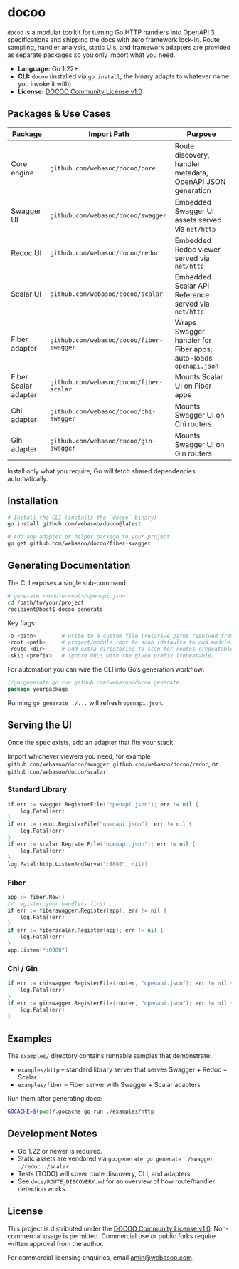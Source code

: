 # docoo

`docoo` is a modular toolkit for turning Go HTTP handlers into OpenAPI 3
specifications and shipping the docs with zero framework lock-in. Route sampling,
handler analysis, static UIs, and framework adapters are provided as separate
packages so you only import what you need.

- **Language:** Go 1.22+
- **CLI:** `docoo` (installed via `go install`; the binary adapts to whatever name you invoke it with)
- **License:** [DOCOO Community License v1.0](./LICENSE)

## Packages & Use Cases

| Package              | Import Path                              | Purpose                                                         |
| -------------------- | ---------------------------------------- | --------------------------------------------------------------- |
| Core engine          | `github.com/webasoo/docoo/core`          | Route discovery, handler metadata, OpenAPI JSON generation      |
| Swagger UI           | `github.com/webasoo/docoo/swagger`       | Embedded Swagger UI assets served via `net/http`                |
| Redoc UI             | `github.com/webasoo/docoo/redoc`         | Embedded Redoc viewer served via `net/http`                     |
| Scalar UI            | `github.com/webasoo/docoo/scalar`        | Embedded Scalar API Reference served via `net/http`             |
| Fiber adapter        | `github.com/webasoo/docoo/fiber-swagger` | Wraps Swagger handler for Fiber apps; auto-loads `openapi.json` |
| Fiber Scalar adapter | `github.com/webasoo/docoo/fiber-scalar`  | Mounts Scalar UI on Fiber apps                                  |
| Chi adapter          | `github.com/webasoo/docoo/chi-swagger`   | Mounts Swagger UI on Chi routers                                |
| Gin adapter          | `github.com/webasoo/docoo/gin-swagger`   | Mounts Swagger UI on Gin routers                                |

Install only what you require; Go will fetch shared dependencies automatically.

## Installation

```bash
# Install the CLI (installs the `docoo` binary)
go install github.com/webasoo/docoo@latest

# Add any adapter or helper package to your project
go get github.com/webasoo/docoo/fiber-swagger
```

## Generating Documentation

The CLI exposes a single sub-command:

```bash
# generate <module-root>/openapi.json
cd /path/to/your/project
recipient@host$ docoo generate
```

Key flags:

```bash
-o <path>        # write to a custom file (relative paths resolved from module root)
-root <path>     # project/module root to scan (defaults to cwd module)
-route <dir>     # add extra directories to scan for routes (repeatable)
-skip <prefix>   # ignore URLs with the given prefix (repeatable)
```

For automation you can wire the CLI into Go’s generation workflow:

```go
//go:generate go run github.com/webasoo/docoo generate
package yourpackage
```

Running `go generate ./...` will refresh `openapi.json`.

## Serving the UI

Once the spec exists, add an adapter that fits your stack.

Import whichever viewers you need, for example `github.com/webasoo/docoo/swagger`,
`github.com/webasoo/docoo/redoc`, or `github.com/webasoo/docoo/scalar`.

### Standard Library

```go
if err := swagger.RegisterFile("openapi.json"); err != nil {
    log.Fatal(err)
}
if err := redoc.RegisterFile("openapi.json"); err != nil {
    log.Fatal(err)
}
if err := scalar.RegisterFile("openapi.json"); err != nil {
    log.Fatal(err)
}
log.Fatal(http.ListenAndServe(":8080", nil))
```

### Fiber

```go
app := fiber.New()
// register your handlers first …
if err := fiberswagger.Register(app); err != nil {
    log.Fatal(err)
}
if err := fiberscalar.Register(app); err != nil {
    log.Fatal(err)
}
app.Listen(":8080")
```

### Chi / Gin

```go
if err := chiswagger.RegisterFile(router, "openapi.json"); err != nil {
    log.Fatal(err)
}
if err := ginswagger.RegisterFile(router, "openapi.json"); err != nil {
    log.Fatal(err)
}
```

## Examples

The `examples/` directory contains runnable samples that demonstrate:

- `examples/http` – standard library server that serves Swagger + Redoc + Scalar
- `examples/fiber` – Fiber server with Swagger + Scalar adapters

Run them after generating docs:

```bash
GOCACHE=$(pwd)/.gocache go run ./examples/http
```

## Development Notes

- Go 1.22 or newer is required.
- Static assets are vendored via `go:generate go generate ./swagger ./redoc ./scalar`.
- Tests (TODO) will cover route discovery, CLI, and adapters.
- See `docs/ROUTE_DISCOVERY.md` for an overview of how route/handler detection works.

## License

This project is distributed under the [DOCOO Community License v1.0](./LICENSE).
Non-commercial usage is permitted. Commercial use or public forks require written
approval from the author.

For commercial licensing enquiries, email [amin@webasoo.com](mailto:amin@webasoo.com).
